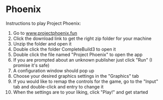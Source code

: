 # Phoenix

Instructions to play Project Phoenix:

1. Go to www.projectphoenix.fun
2. Click the download link to get the right zip folder for your machine
3. Unzip the folder and open it
4. Double click the folder CompleteBuild3 to open it
5. Double click the file named "Project Phoenix" to open the app
6. If you are prompted about an unknown publisher just click "Run" (I promise it's safe)
7. A configuration window should pop up
8. Choose your desired graphics settings in the "Graphics" tab
9. If you would like to remap the controls for the game, go to the "Input" tab and double-click and entry to  change it
10. When the settings are to your liking, click "Play!" and get started
